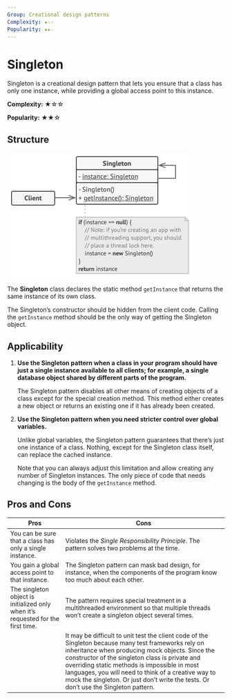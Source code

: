 ```yaml
---
Group: Creational design patterns
Complexity: ★☆☆
Popularity: ★★☆
---
```

# Singleton

Singleton is a creational design pattern that lets you ensure that a class has only one instance, while providing a global access point to this instance.

**Complexity:** ★☆☆

**Popularity:** ★★☆

## Structure

![](../media/singleton.png)

The **Singleton** class declares the static method `getInstance` that returns the same instance of its own class.

The Singleton’s constructor should be hidden from the client code. Calling the `getInstance` method should be the only way of getting the Singleton object.

## Applicability

1. **Use the Singleton pattern when a class in your program should have just a single instance available to all clients; for example, a single database object shared by different parts of the program.**

    The Singleton pattern disables all other means of creating objects of a class except for the special creation method. This method either creates a new object or returns an existing one if it has already been created.

2. **Use the Singleton pattern when you need stricter control over global variables.**

    Unlike global variables, the Singleton pattern guarantees that there’s just one instance of a class. Nothing, except for the Singleton class itself, can replace the cached instance.

    Note that you can always adjust this limitation and allow creating any number of Singleton instances. The only piece of code that needs changing is the body of the `getInstance` method.

## Pros and Cons

| Pros                                                                             | Cons                                                                                                                                                                                                                                                                                                                                                                                                      |
|----------------------------------------------------------------------------------|-----------------------------------------------------------------------------------------------------------------------------------------------------------------------------------------------------------------------------------------------------------------------------------------------------------------------------------------------------------------------------------------------------------|
| You can be sure that a class has only a single instance.                         | Violates the *Single Responsibility Principle*. The pattern solves two problems at the time.                                                                                                                                                                                                                                                                                                              |
| You gain a global access point to that instance.                                 | The Singleton pattern can mask bad design, for instance, when the components of the program know too much about each other.                                                                                                                                                                                                                                                                               |
| The singleton object is initialized only when it’s requested for the first time. | The pattern requires special treatment in a multithreaded environment so that multiple threads won’t create a singleton object several times.                                                                                                                                                                                                                                                             |
|                                                                                  | It may be difficult to unit test the client code of the Singleton because many test frameworks rely on inheritance when producing mock objects. Since the constructor of the singleton class is private and overriding static methods is impossible in most languages, you will need to think of a creative way to mock the singleton. Or just don’t write the tests. Or don’t use the Singleton pattern. |